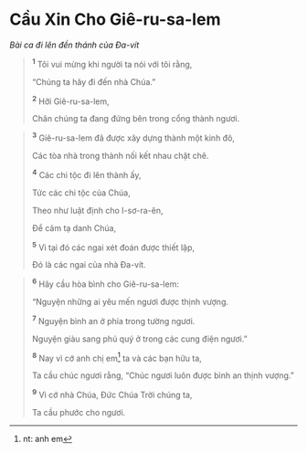 # Cầu Xin Cho Giê-ru-sa-lem
*Bài ca đi lên đền thánh của Ða-vít*

> <sup><b>1</b></sup> Tôi vui mừng khi người ta nói với tôi rằng,
> 
> “Chúng ta hãy đi đến nhà Chúa.”
> 
> <sup><b>2</b></sup> Hỡi Giê-ru-sa-lem,
> 
> Chân chúng ta đang đứng bên trong cổng thành ngươi.
>


> <sup><b>3</b></sup> Giê-ru-sa-lem đã được xây dựng thành một kinh đô,
> 
> Các tòa nhà trong thành nối kết nhau chặt chẽ.
> 
> <sup><b>4</b></sup> Các chi tộc đi lên thành ấy,
> 
> Tức các chi tộc của Chúa,
> 
> Theo như luật định cho I-sơ-ra-ên,
> 
> Ðể cảm tạ danh Chúa,
> 
> <sup><b>5</b></sup> Vì tại đó các ngai xét đoán được thiết lập,
> 
> Ðó là các ngai của nhà Ða-vít.
>


> <sup><b>6</b></sup> Hãy cầu hòa bình cho Giê-ru-sa-lem:
> 
> “Nguyện những ai yêu mến ngươi được thịnh vượng.
> 
> <sup><b>7</b></sup> Nguyện bình an ở phía trong tường ngươi.
> 
> Nguyện giàu sang phú quý ở trong các cung điện ngươi.”
> 
> <sup><b>8</b></sup> Nay vì cớ anh chị em[^1-8e37fb81-c118-46e9-81eb-1e47c38a3404] ta và các bạn hữu ta,
> 
> Ta cầu chúc ngươi rằng, “Chúc ngươi luôn được bình an thịnh vượng.”
> 
> <sup><b>9</b></sup> Vì cớ nhà Chúa, Ðức Chúa Trời chúng ta,
> 
> Ta cầu phước cho ngươi.
>

[^1-8e37fb81-c118-46e9-81eb-1e47c38a3404]: nt: anh em